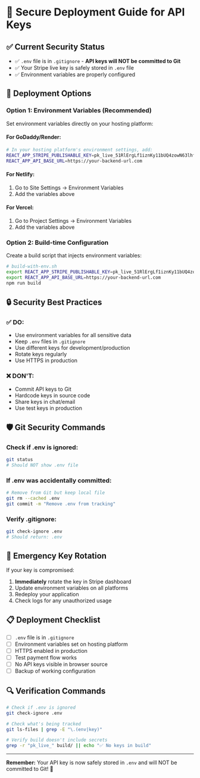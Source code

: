 # 🔐 Secure Deployment Guide for API Keys

## ✅ **Current Security Status**
- ✅ `.env` file is in `.gitignore` - **API keys will NOT be committed to Git**
- ✅ Your Stripe live key is safely stored in `.env` file
- ✅ Environment variables are properly configured

## 🚀 **Deployment Options**

### **Option 1: Environment Variables (Recommended)**
Set environment variables directly on your hosting platform:

#### **For GoDaddy/Render:**
```bash
# In your hosting platform's environment settings, add:
REACT_APP_STRIPE_PUBLISHABLE_KEY=pk_live_51RlErgLf1iznKy11bUQ4zowN63lhfc2ElpXY9stuz1XqzBBJcWHHWzczvSUfVAxkFQiOTFfzaDzD38WMzBKCAlJA00lB6CGJwT
REACT_APP_API_BASE_URL=https://your-backend-url.com
```

#### **For Netlify:**
1. Go to Site Settings → Environment Variables
2. Add the variables above

#### **For Vercel:**
1. Go to Project Settings → Environment Variables
2. Add the variables above

### **Option 2: Build-time Configuration**
Create a build script that injects environment variables:

```bash
# build-with-env.sh
export REACT_APP_STRIPE_PUBLISHABLE_KEY=pk_live_51RlErgLf1iznKy11bUQ4zowN63lhfc2ElpXY9stuz1XqzBBJcWHHWzczvSUfVAxkFQiOTFfzaDzD38WMzBKCAlJA00lB6CGJwT
export REACT_APP_API_BASE_URL=https://your-backend-url.com
npm run build
```

## 🔒 **Security Best Practices**

### **✅ DO:**
- Use environment variables for all sensitive data
- Keep `.env` files in `.gitignore`
- Use different keys for development/production
- Rotate keys regularly
- Use HTTPS in production

### **❌ DON'T:**
- Commit API keys to Git
- Hardcode keys in source code
- Share keys in chat/email
- Use test keys in production

## 🛡️ **Git Security Commands**

### **Check if .env is ignored:**
```bash
git status
# Should NOT show .env file
```

### **If .env was accidentally committed:**
```bash
# Remove from Git but keep local file
git rm --cached .env
git commit -m "Remove .env from tracking"
```

### **Verify .gitignore:**
```bash
git check-ignore .env
# Should return: .env
```

## 🚨 **Emergency Key Rotation**

If your key is compromised:
1. **Immediately** rotate the key in Stripe dashboard
2. Update environment variables on all platforms
3. Redeploy your application
4. Check logs for any unauthorized usage

## 📋 **Deployment Checklist**

- [ ] `.env` file is in `.gitignore`
- [ ] Environment variables set on hosting platform
- [ ] HTTPS enabled in production
- [ ] Test payment flow works
- [ ] No API keys visible in browser source
- [ ] Backup of working configuration

## 🔍 **Verification Commands**

```bash
# Check if .env is ignored
git check-ignore .env

# Check what's being tracked
git ls-files | grep -E "\.(env|key)"

# Verify build doesn't include secrets
grep -r "pk_live_" build/ || echo "✅ No keys in build"
```

---

**Remember:** Your API key is now safely stored in `.env` and will NOT be committed to Git! 🎉